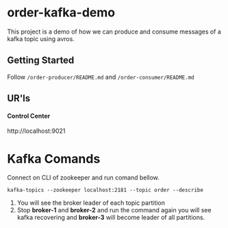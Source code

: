 # order-kafka-demo

This project is a demo of how we can produce and consume messages of a kafka topic using avros.

## Getting Started

Follow  ```/order-producer/README.md``` and ```/order-consumer/README.md```

## UR'ls

#### Control Center
http://localhost:9021

# Kafka Comands
Connect on CLI of zookeeper and run comand bellow.

```kafka-topics --zookeeper localhost:2181 --topic order --describe```
1. You will see the broker leader of each topic partition
2. Stop **broker-1** and **broker-2** and run the command again you will see kafka recovering and **broker-3** will become leader of all partitions.